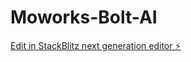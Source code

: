 # Moworks-Bolt-AI

[Edit in StackBlitz next generation editor ⚡️](https://stackblitz.com/~/github.com/mohideen-moworks-agency/Moworks-Bolt-AI)